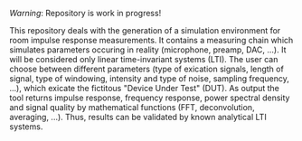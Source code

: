 *Warning*: Repository is work in progress! 

This repository deals with the generation of a simulation environment for room impulse response measurements. 
It contains a measuring chain which simulates parameters occuring in reality (microphone, preamp, DAC, ...).
It will be considered only linear time-invariant systems (LTI). The user can choose between different parameters (type
of exication signals, length of signal, type of windowing, intensity and type of noise, sampling frequency, ...), which exicate the fictitous "Device Under Test" (DUT). As output the tool returns impulse response, frequency response, power spectral density and signal quality by mathematical functions (FFT, deconvolution, averaging, ...). Thus, results can
be validated by known analytical LTI systems. 
